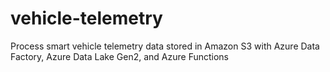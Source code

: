 # vehicle-telemetry
Process smart vehicle telemetry data stored in Amazon S3 with Azure Data Factory, Azure Data Lake Gen2, and Azure Functions
